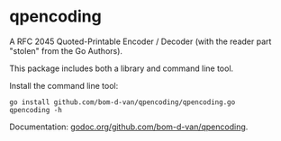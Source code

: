 qpencoding
==========

A RFC 2045 Quoted-Printable Encoder / Decoder (with the reader part "stolen" from the Go Authors).

This package includes both a library and command line tool.

Install the command line tool:

```
go install github.com/bom-d-van/qpencoding/qpencoding.go
qpencoding -h
```

Documentation: [godoc.org/github.com/bom-d-van/qpencoding](godoc.org/github.com/bom-d-van/qpencoding).